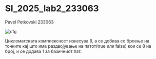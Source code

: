 # SI_2025_lab2_233063
Pavel Petkovski 233063

![cfg](https://github.com/user-attachments/assets/1be24b9a-bcd1-4219-a332-b7073308951e)

Цикломатската комплексност изнесува 9, а се добива со броење на точките кај што има раздвојување на патот(true или false) кои се 8 на број, и се додава 1 за базичниот пат. 
